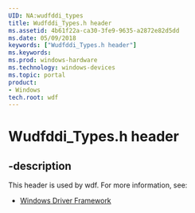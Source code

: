 ```yaml
---
UID: NA:wudfddi_types
title: Wudfddi_Types.h header
ms.assetid: 4b61f22a-ca30-3fe9-9635-a2872e82d5dd
ms.date: 05/09/2018
keywords: ["Wudfddi_Types.h header"]
ms.keywords: 
ms.prod: windows-hardware
ms.technology: windows-devices
ms.topic: portal
product:
- Windows
tech.root: wdf
---
```


# Wudfddi_Types.h header


## -description


This header is used by wdf. For more information, see:

- [Windows Driver Framework](../_wdf/index.md)
